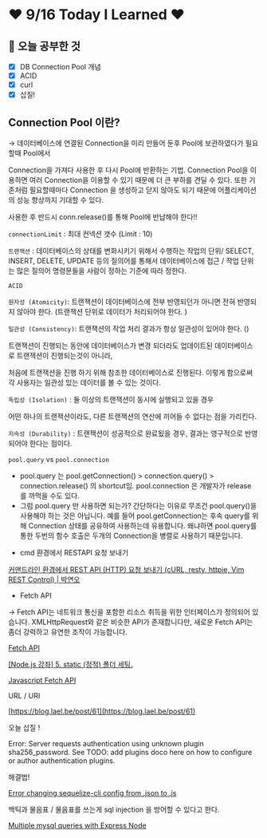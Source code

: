 # ❤️ 9/16 Today I Learned ❤️

## 🌈 오늘 공부한 것

- [x]  DB Connection Pool 개념
- [x]  ACID
- [x]  curl
- [x]  삽질!

## Connection Pool 이란?

→ 데이터베이스에 연결된 Connection을 미리 만들어 둔후 Pool에 보관하였다가 필요할때 Pool에서 

Connection을 가져다 사용한 후 다시 Pool에 반환하는 기법. Connection Pool을 이용하면 여러 Connection을 이용할 수 있기 때문에 더 큰 부하를 견딜 수 있다. 또한 기존처럼 필요할때마다 Connection 을 생성하고 닫지 않아도 되기 때문에 어플리케이션의 성능 향상까지 기대할 수 있다. 

사용한 후 반드시 conn.release()를 통해 Pool에 반납해야 한다!! 

`connectionLimit` : 최대 컨넥션 갯수 (Limit : 10) 

[](https://techbless.github.io/2020/01/17/Node-js%EC%97%90%EC%84%9C-Mysql-Connection-Pool-%EC%9D%B4%EC%9A%A9%ED%95%98%EA%B8%B0/)

`트랜잭션` : 데이터베이스의 상태를 변화시키기 위해서 수행하는 작업의 단위/ SELECT, INSERT, DELETE, UPDATE 등의 질의어를 통해서 데이터베이스에 접근 / 작업 단위는 많은 질의어 명령문들을 사람이 정하는 기준에 따라 정한다. 

`ACID`  

`원자성 (Atomicity)`: 트랜잭션이 데이터베이스에 전부 반영되던가 아니면 전혀 반영되지 않아야 한다. (트랜잭션 단위로 데이터가 처리되어야 한다. )

`일관성 (Consistency)`: 트랜잭션의 작업 처리 결과가 항상 일관성이 있어야 한다. ()

트랜잭션이 진행되는 동안에 데이터베이스가 변경 되더라도 업데이트된 데이터베이스로 트랜잭션이 진행되는것이 아니라,

처음에 트랜잭션을 진행 하기 위해 참조한 데이터베이스로 진행된다. 이렇게 함으로써 각 사용자는 일관성 있는 데이터를 볼 수 있는 것이다.

`독립성 (Isolation)` : 둘 이상의 트랜잭션이 동시에 실행되고 있을 경우 

어떤 하나의 트랜잭션이라도, 다른 트랜잭션의 연산에 끼어들 수 없다는 점을 가리킨다.

`지속성 (Durability)` : 트랜잭션이 성공적으로 완료됬을 경우, 결과는 영구적으로 반영되어야 한다는 점이다.

`pool.query` vs `pool.connection`

- pool.query 는 pool.getConnection() > connection.query() > connection.release() 의 shortcut임. pool.connection 은 개발자가 release 를 까먹을 수도 있다.
- 그럼 pool.query 만 사용하면 되는가? 간단하다는 이유로 무조건 pool.query()을 사용해야 하는 것은 아닙니다. 예를 들어 pool.getConnection는 후속 query를 위해 Connection 상태를 공유하여 사용하는데 유용합니다. 왜냐하면 pool.query를 통한 두번의 함수 호출은 두개의 Connection을 병렬로 사용하기 때문입니다.

[](https://techbless.github.io/2020/01/29/Pool-query-vs-Pool-getConnection-%EB%B9%84%EA%B5%90/)

- cmd 환경에서 RESTAPI 요청 보내기

[커맨드라인 환경에서 REST API (HTTP) 요청 보내기 (cURL, resty, httpie, Vim REST Control) | 박연오](https://bakyeono.net/post/2016-05-02-rest-api-client-for-cli.html)

- Fetch API

→ Fetch API는 네트워크 통신을 포함한 리소스 취득을 위한 인터페이스가 정의되어 있습니다. XMLHttpRequest와 같은 비슷한 API가 존재합니다만, 새로운 Fetch API는 좀더 강력하고 유연한 조작이 가능합니다.

[Fetch API](https://developer.mozilla.org/ko/docs/Web/API/Fetch_API)

[[Node.js 강좌] 5. static (정적) 폴더 세팅.](https://m.blog.naver.com/azure0777/220469049820)

[Javascript Fetch API](https://medium.com/@kkak10/javascript-fetch-api-e26bfeaad9b6)

URL / URI

[https://blog.lael.be/post/61](https://blog.lael.be/post/61)

오늘 삽질 ! 

Error: Server requests authentication using unknown plugin sha256_password. See TODO: add plugins doco here on how to configure or author authentication plugins.

해결법! 

[Error changing sequelize-cli config from .json to .js](https://www.reddit.com/r/node/comments/g12buw/error_changing_sequelizecli_config_from_json_to_js/)

백틱과 물음표 / 물음표를 쓰는게 sql injection 을 방어할 수 있다고 한다. 

[Multiple mysql queries with Express Node](https://stackoverflow.com/questions/53435087/multiple-mysql-queries-with-express-node)
